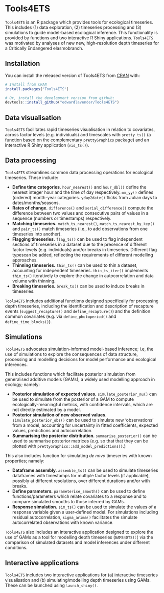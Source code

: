 
<!-- README.md is generated from README.Rmd. Please edit that file -->

# Tools4ETS

<!-- badges: start -->

<!-- badges: end -->

`Tools4ETS` is an R package which provides tools for ecological
timeseries. This includes (1) data exploration, (2) timeseries
processing and (3) simulations to guide model-based ecological
inference. This functionality is provided by functions and two
interactive R Shiny applications. `Tools4ETS` was motivated by analyses
of new new, high-resolution depth timeseries for a Critically Endangered
elasmobranch.

## Installation

You can install the released version of Tools4ETS from
[CRAN](https://CRAN.R-project.org) with:

``` r
# Install from CRAN 
install.packages("Tools4ETS")

# Or, install the development version from github:
devtools::install_github("edwardlavender/Tools4ETS")
```

## Data visualisation

`Tools4ETS` facilitates rapid timeseries visualisation in relation to
covariates, across factor levels (e.g. individuals) and timescales with
`pretty_ts()` (a function based on the complementary `prettyGraphics`
package) and an interactive R Shiny application (`vis_ts()`).

## Data processing

`Tools4ETS` streamlines common data processing operations for ecological
timeseries. These include:

  - **Define time categories**. `hour_nearest()` and `hour_dbl()` define
    the nearest integer hour and the time of day respectively. `mm_yy()`
    defines (ordered) month-year categories. `yday2date()` flicks from
    Julian days to dates/months/seasons.
  - **Rates of change.** `difference()` and `serial_difference()`
    compute the difference between two values and consecutive pairs of
    values in a sequence (numbers or timestamps) respectively.
  - **Matching timeseries.** `match_ts_nearest()`,
    `match_ts_nearest_by_key()` and `pair_ts()` match timeseries (i.e.,
    to add observations from one timeseries into another).  
  - **Flagging timeseries.** `flag_ts()` can be used to flag independent
    sections of timeseries in a dataset due to the presence of different
    factor levels (e.g. individuals) and/or breaks in timeseries.
    Different flag typescan be added, reflecting the requirements of
    different modelling approaches.  
  - **Thinning timeseries.** `thin_ts()` can be used to thin a dataset,
    accounting for independent timeseries. `thin_ts_iter()` implements
    `thin_ts()` iteratively to explore the change in autocorrelation and
    data volume with thinning.
  - **Breaking timeseries.** `break_ts()` can be used to induce breaks
    in timeseries.

`Tools4ETS` includes additional functions designed specifically for
processing depth timeseries, including the identification and
description of recapture events (`suggest_recapture()` and
`define_recapture()`) and the definition common covariates (e.g. via
`define_photoperiod()` and `define_time_blocks()`).

## Simulations

`Tools4ETS` advocates simulation-informed model-based inference; i.e,
the use of simulations to explore the consequences of data structure,
processing and modelling decisions for model performance and ecological
inferences.

This includes functions which facilitate posterior simulation from
generalised additive models (GAMs), a widely used modelling approach in
ecology; namely:

  - **Posterior simulation of expected values.**
    `simulate_posterior_mu()` can be used to simulate from the posterior
    of a GAM to compute ecologically-meaningful metrics, with confidence
    intervals, which are not directly estimated by a model.
  - **Posterior simulation of new observed values.**
    `simulate_posterior_obs()` can be used to simulate new
    ‘observations’ from a model, accounting for uncertainty in
    fitted coefficients, expected values, predictions and
    autocorrelation.
  - **Summarising the posterior distribution.** `summarise_posterior()`
    can be used to summarise posterior matrices (e.g. so that that they
    can be plotted with `prettyGraphics::add_model_predictions()`.)

This also includes function for simulating *de novo* timeseries with
known properties; namely:

  - **Dataframe assembly.** `assemble_ts()` can be used to simulate
    timeseries dataframes with timestamps for multiple factor levels (if
    applicable), possibly at different resolutions, over different
    durations and/or with breaks.
  - **Define parameters.** `parameterise_smooth()` can be used to define
    functions/parameters which relate covariates to a response and to
    compare simulated smooths to those inferred by GAMs.  
  - **Response simulation.** `sim_ts()` can be used to simulate the
    values of a response variable given a user-defined model. For
    simulations including residual autocorrelation, `sigma_arima()`
    facilitates the simulate autocorrelated observations with known
    variance.

`Tools4ETS` also includes an interactive application designed to explore
the use of GAMs as a tool for modelling depth timeseries (`GAMS4DTS()`)
via the comparison of simulated datasets and model inferences under
different conditions.

## Interactive applications

`Tools4ETS` includes two interactive applications for (a) interactive
timeseries visualisation and (b) simulating/modelling depth timeseries
using GAMs. These can be launched using `launch_shiny()`.
